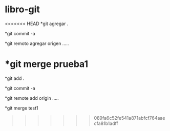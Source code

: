 # libro-git

<<<<<<< HEAD
\*git agregar .

\*git commit -a

\*git remoto agregar origen .....

\*git merge prueba1
=======
*git add .

*git commit -a

*git remote add origin .....

*git merge test1
>>>>>>> 089fa6c52fe541a871abfcf764aaecfa81b1adff

